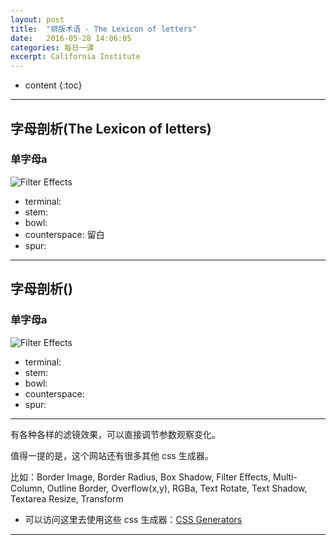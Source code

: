 ```yaml
---
layout: post
title:  "排版术语 - The Lexicon of letters"
date:   2016-05-28 14:06:05
categories: 每日一课
excerpt: California Institute
---
```


* content
{:toc}

---

## 字母剖析(The Lexicon of letters)

### 单字母a

![Filter Effects](http://o7y3ots7t.bkt.clouddn.com/2016%2F05%2F29%2Fletterforms.png)
* terminal:
* stem:
* bowl:
* counterspace: 留白
* spur:

---


## 字母剖析()

### 单字母a

![Filter Effects](http://o7y3ots7t.bkt.clouddn.com/2016%2F05%2F29%2Fletterforms.png)
* terminal:
* stem:
* bowl:
* counterspace:
* spur:

---

有各种各样的滤镜效果，可以直接调节参数观察变化。

值得一提的是，这个网站还有很多其他 css 生成器。

比如：Border Image, Border Radius, Box Shadow, Filter Effects, Multi-Column, Outline Border, Overflow(x,y), RGBa, Text Rotate, Text Shadow, Textarea Resize, Transform

* 可以访问这里去使用这些 css 生成器：[CSS Generators](http://www.cssreflex.com/css-generators/)

---
